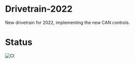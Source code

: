 # Drivetrain-2022
New drivetrain for 2022, implementing the new CAN controls.
# Status
![CI](https://github.com/FRC-Team-8745/Drivetrain-2022/actions/workflows/gradle.yml/badge.svg)
